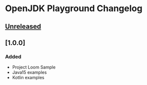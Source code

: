 # OpenJDK Playground Changelog

## [Unreleased]

## [1.0.0]

### Added

- Project Loom Sample
- Java15 examples
- Kotlin examples

[Unreleased]: https://github.com/sureshg/openjdk-playground/compare/1.0.0...HEAD
